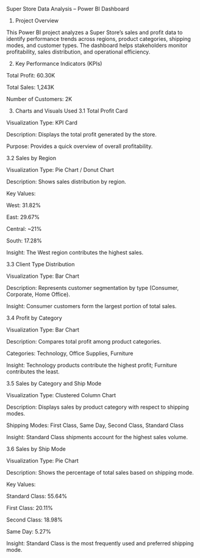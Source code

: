 Super Store Data Analysis – Power BI Dashboard
1. Project Overview

This Power BI project analyzes a Super Store’s sales and profit data to identify performance trends across regions, product categories, shipping modes, and customer types.
The dashboard helps stakeholders monitor profitability, sales distribution, and operational efficiency.

2. Key Performance Indicators (KPIs)

Total Profit: 60.30K

Total Sales: 1,243K

Number of Customers: 2K

3. Charts and Visuals Used
3.1 Total Profit Card

Visualization Type: KPI Card

Description: Displays the total profit generated by the store.

Purpose: Provides a quick overview of overall profitability.

3.2 Sales by Region

Visualization Type: Pie Chart / Donut Chart

Description: Shows sales distribution by region.

Key Values:

West: 31.82%

East: 29.67%

Central: ~21%

South: 17.28%

Insight: The West region contributes the highest sales.

3.3 Client Type Distribution

Visualization Type: Bar Chart

Description: Represents customer segmentation by type (Consumer, Corporate, Home Office).

Insight: Consumer customers form the largest portion of total sales.

3.4 Profit by Category

Visualization Type: Bar Chart

Description: Compares total profit among product categories.

Categories: Technology, Office Supplies, Furniture

Insight: Technology products contribute the highest profit; Furniture contributes the least.

3.5 Sales by Category and Ship Mode

Visualization Type: Clustered Column Chart

Description: Displays sales by product category with respect to shipping modes.

Shipping Modes: First Class, Same Day, Second Class, Standard Class

Insight: Standard Class shipments account for the highest sales volume.

3.6 Sales by Ship Mode

Visualization Type: Pie Chart

Description: Shows the percentage of total sales based on shipping mode.

Key Values:

Standard Class: 55.64%

First Class: 20.11%

Second Class: 18.98%

Same Day: 5.27%

Insight: Standard Class is the most frequently used and preferred shipping mode.
